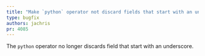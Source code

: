 ```yaml
---
title: "Make `python` operator not discard fields that start with an underscore"
type: bugfix
authors: jachris
pr: 4085
---
```


The `python` operator no longer discards field that start with an underscore.
